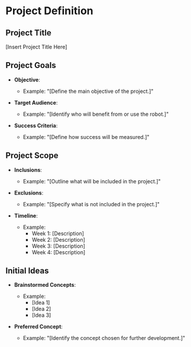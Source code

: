 # Project Definition

## Project Title
[Insert Project Title Here]

## Project Goals
- **Objective**: 
  - Example: "[Define the main objective of the project.]"
  
- **Target Audience**: 
  - Example: "[Identify who will benefit from or use the robot.]"

- **Success Criteria**: 
  - Example: "[Define how success will be measured.]"

## Project Scope
- **Inclusions**: 
  - Example: "[Outline what will be included in the project.]"

- **Exclusions**: 
  - Example: "[Specify what is not included in the project.]"

- **Timeline**: 
  - Example: 
    - Week 1: [Description]
    - Week 2: [Description]
    - Week 3: [Description]
    - Week 4: [Description]

## Initial Ideas
- **Brainstormed Concepts**: 
  - Example: 
    - [Idea 1]
    - [Idea 2]
    - [Idea 3]

- **Preferred Concept**: 
  - Example: "[Identify the concept chosen for further development.]"